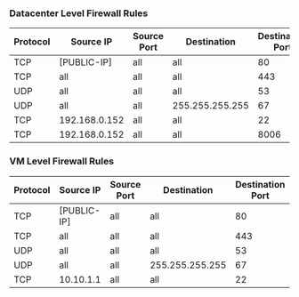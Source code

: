 ### **Datacenter Level Firewall Rules**
| Protocol | Source IP         | Source Port | Destination | Destination Port |
|----------|------------------|-------------|-------------|------------------|
| TCP      | [PUBLIC-IP]      | all         | all         | 80               |
| TCP      | all              | all         | all         | 443              |
| UDP      | all              | all         | all         | 53               |
| UDP      | all              | all         | 255.255.255.255 | 67           |
| TCP      | 192.168.0.152    | all         | all         | 22               |
| TCP      | 192.168.0.152    | all         | all         | 8006             |

### **VM Level Firewall Rules**
| Protocol | Source IP         | Source Port | Destination | Destination Port |
|----------|------------------|-------------|-------------|------------------|
| TCP      | [PUBLIC-IP]      | all         | all         | 80               |
| TCP      | all              | all         | all         | 443              |
| UDP      | all              | all         | all         | 53               |
| UDP      | all              | all         | 255.255.255.255 | 67           |
| TCP      | 10.10.1.1        | all         | all         | 22               |
